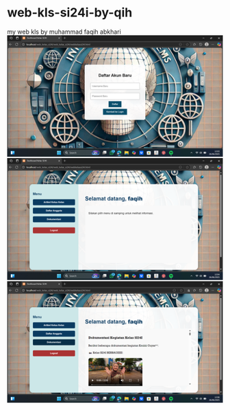 # web-kls-si24i-by-qih
my web kls by muhammad faqih abkhari
![image alt](https://github.com/qihthevillain/web-kls-si24i-by-qih/blob/8661a7a436dc13edb8a6d79150fc04a3fe3cb5ba/daftar.png)
![image alt](https://github.com/qihthevillain/web-kls-si24i-by-qih/blob/1402be9bd0784c3996994d8f4f85e9f415cba055/dashbord.png)
![image alt](https://github.com/qihthevillain/web-kls-si24i-by-qih/blob/1e6cfd08246a73bb288fc84a8f1ba9161a749483/dokumentasi.png)
